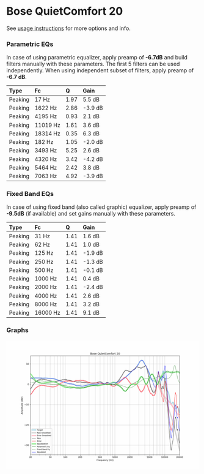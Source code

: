 # Bose QuietComfort 20
See [usage instructions](https://github.com/jaakkopasanen/AutoEq#usage) for more options and info.

### Parametric EQs
In case of using parametric equalizer, apply preamp of **-6.7dB** and build filters manually
with these parameters. The first 5 filters can be used independently.
When using independent subset of filters, apply preamp of **-6.7 dB**.

| Type    | Fc       |    Q | Gain    |
|:--------|:---------|:-----|:--------|
| Peaking | 17 Hz    | 1.97 | 5.5 dB  |
| Peaking | 1622 Hz  | 2.86 | -3.9 dB |
| Peaking | 4195 Hz  | 0.93 | 2.1 dB  |
| Peaking | 11019 Hz | 1.61 | 3.6 dB  |
| Peaking | 18314 Hz | 0.35 | 6.3 dB  |
| Peaking | 182 Hz   | 1.05 | -2.0 dB |
| Peaking | 3493 Hz  | 5.25 | 2.6 dB  |
| Peaking | 4320 Hz  | 3.42 | -4.2 dB |
| Peaking | 5464 Hz  | 2.42 | 3.8 dB  |
| Peaking | 7063 Hz  | 4.92 | -3.9 dB |

### Fixed Band EQs
In case of using fixed band (also called graphic) equalizer, apply preamp of **-9.5dB**
(if available) and set gains manually with these parameters.

| Type    | Fc       |    Q | Gain    |
|:--------|:---------|:-----|:--------|
| Peaking | 31 Hz    | 1.41 | 1.6 dB  |
| Peaking | 62 Hz    | 1.41 | 1.0 dB  |
| Peaking | 125 Hz   | 1.41 | -1.9 dB |
| Peaking | 250 Hz   | 1.41 | -1.3 dB |
| Peaking | 500 Hz   | 1.41 | -0.1 dB |
| Peaking | 1000 Hz  | 1.41 | 0.4 dB  |
| Peaking | 2000 Hz  | 1.41 | -2.4 dB |
| Peaking | 4000 Hz  | 1.41 | 2.6 dB  |
| Peaking | 8000 Hz  | 1.41 | 3.2 dB  |
| Peaking | 16000 Hz | 1.41 | 9.1 dB  |

### Graphs
![](./Bose%20QuietComfort%2020.png)
